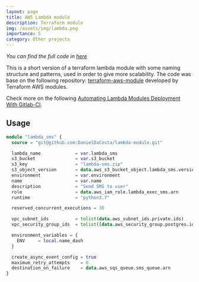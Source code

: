 ```yaml
---
layout: page
title: AWS Lambda module
description: Terraform module
img: /assets/img/lambda.png
importance: 5
category: Other projects
---
```


*You can find the full code in [here](https://github.com/DanielDaCosta/lambda-module)*

This is a short version of a terraform lambda module with some naming structure and patterns, used in order to give more scalability. The code was base on the following repository: [terraform-aws-module](https://github.com/terraform-aws-modules/terraform-aws-lambda) developed by Terraform AWS modules.

Check more on the following [Automating Lambda Modules Deployment With Gitlab-CI](https://medium.com/@danieldacosta_75030/automating-lambda-modules-deployment-with-gitlab-ci-b34cc58a7ac0).

## Usage

```terraform
module "lambda_sms" {
  source = "git@github.com:DanielDaCosta/lambda-module.git"

  lambda_name             = var.lambda_sms
  s3_bucket               = var.s3_bucket
  s3_key                  = "lambda-sms.zip"
  s3_object_version       = data.aws_s3_bucket_object.lambda_sms.version_id
  environment             = var.environment
  name                    = var.name
  description             = "Send SMS to user"
  role                    = data.aws_iam_role.lambda_exec_sms.arn
  runtime                 = "python3.7"

  reserved_concurrent_executions = 30

  vpc_subnet_ids          = tolist(data.aws_subnet_ids.private.ids)
  vpc_security_group_ids  = tolist([data.aws_security_group.postgres.id, aws_security_group.lambda.id])

  environment_variables = {
    ENV     = local.name_dash
  }

  create_async_event_config = true
  maximum_retry_attempts    = 0
  destination_on_failure    = data.aws_sqs_queue.sms_queue.arn
}
```